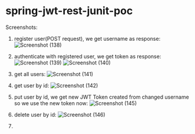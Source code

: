 # spring-jwt-rest-junit-poc

Screenshots:
1. register user(POST request), we get username as response:
![Screenshot (138)](https://github.com/aceviper404/spring-jwt-rest-junit-poc/assets/22118518/2b8385a5-840a-48f0-ac4e-6b0b11024ed9)

2. authenticate with registered user, we get token as response:
![Screenshot (139)](https://github.com/aceviper404/spring-jwt-rest-junit-poc/assets/22118518/159c1564-1c50-4665-b779-7466c5bc7db4)
![Screenshot (140)](https://github.com/aceviper404/spring-jwt-rest-junit-poc/assets/22118518/8e216389-7946-424a-b61a-eccbabcc83a7)

3. get all users:
![Screenshot (141)](https://github.com/aceviper404/spring-jwt-rest-junit-poc/assets/22118518/7fa469cc-7be1-416b-8a22-9ea113951751)

4. get user by id:
![Screenshot (142)](https://github.com/aceviper404/spring-jwt-rest-junit-poc/assets/22118518/58268cac-7b63-4db8-a13e-42210bb0d1ac)

5. put user by id, we get new JWT Token created from changed username so we use the new token now:
![Screenshot (145)](https://github.com/aceviper404/spring-jwt-rest-junit-poc/assets/22118518/0d98806f-dd85-4ba2-bd19-8ecfcec8d97e)

6. delete user by id:
![Screenshot (146)](https://github.com/aceviper404/spring-jwt-rest-junit-poc/assets/22118518/9ac6e5d0-2918-489a-b598-19fbbee69170)

7. 
